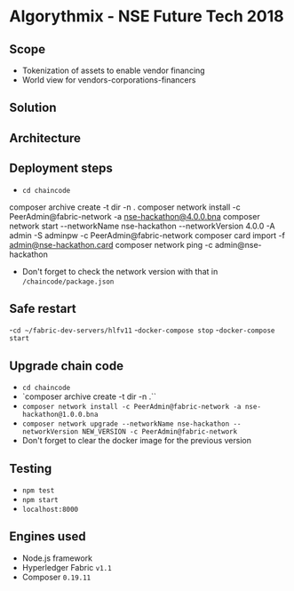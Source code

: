 # Algorythmix - NSE Future Tech 2018


## Scope
- Tokenization of assets to enable vendor financing
- World view for vendors-corporations-financers


## Solution


## Architecture


## Deployment steps
- `cd chaincode`

composer archive create -t dir -n .
composer network install -c PeerAdmin@fabric-network -a nse-hackathon@4.0.0.bna
composer network start --networkName nse-hackathon --networkVersion 4.0.0 -A admin -S adminpw -c PeerAdmin@fabric-network
composer card import -f admin@nse-hackathon.card
composer network ping -c admin@nse-hackathon

- Don't forget to check the network version with that in `/chaincode/package.json`

## Safe restart
-`cd ~/fabric-dev-servers/hlfv11`
-`docker-compose stop`
-`docker-compose start`


## Upgrade chain code
- `cd chaincode`
- `composer archive create -t dir -n .``
- `composer network install -c PeerAdmin@fabric-network -a nse-hackathon@1.0.0.bna`
- `composer network upgrade --networkName nse-hackathon --networkVersion NEW_VERSION -c PeerAdmin@fabric-network`
- Don't forget to clear the docker image for the previous version


## Testing
- `npm test`
- `npm start`
- `localhost:8000`


## Engines used
- Node.js framework
- Hyperledger Fabric `v1.1`
- Composer `0.19.11`
